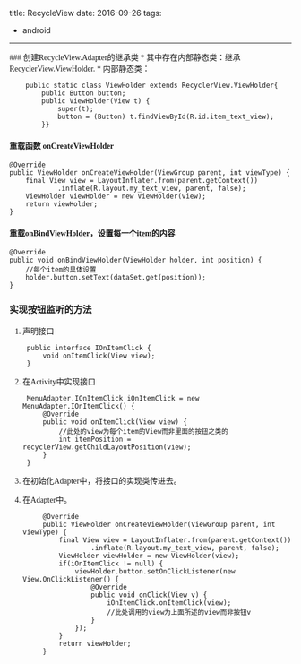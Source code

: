 title: RecycleView
date: 2016-09-26
tags:
- android

---
<font style="font-family:微软雅黑">
### 创建RecycleView.Adapter的继承类
* 其中存在内部静态类：继承 RecyclerView.ViewHolder.
* 内部静态类：

		public static class ViewHolder extends RecyclerView.ViewHolder{
	        public Button button;
	        public ViewHolder(View t) {
	            super(t);
	            button = (Button) t.findViewById(R.id.item_text_view);
	        }}
#### 重载函数 onCreateViewHolder

    @Override
    public ViewHolder onCreateViewHolder(ViewGroup parent, int viewType) {
        final View view = LayoutInflater.from(parent.getContext())
                .inflate(R.layout.my_text_view, parent, false);
		ViewHolder viewHolder = new ViewHolder(view);
        return viewHolder;
    }
#### 重载onBindViewHolder，设置每一个item的内容
    @Override
    public void onBindViewHolder(ViewHolder holder, int position) {
		//每个item的具体设置
        holder.button.setText(dataSet.get(position));
    }

### 实现按钮监听的方法
1. 声明接口

		public interface IOnItemClick {
	        void onItemClick(View view);
	    }
2. 在Activity中实现接口

		MenuAdapter.IOnItemClick iOnItemClick = new MenuAdapter.IOnItemClick() {
            @Override
            public void onItemClick(View view) {
				//此处的view为每个item的View而非里面的按钮之类的
		        int itemPosition = recyclerView.getChildLayoutPosition(view);
        	}
		}
3. 在初始化Adapter中，将接口的实现类传进去。
4. 在Adapter中。

		    @Override
		    public ViewHolder onCreateViewHolder(ViewGroup parent, int viewType) {
		        final View view = LayoutInflater.from(parent.getContext())
		                .inflate(R.layout.my_text_view, parent, false);
		        ViewHolder viewHolder = new ViewHolder(view);
		        if(iOnItemClick != null) {
		            viewHolder.button.setOnClickListener(new View.OnClickListener() {
		                @Override
		                public void onClick(View v) {
		                    iOnItemClick.onItemClick(view);
							//此处调用的view为上面所述的view而非按钮v
		                }
		            });
		        }
		        return viewHolder;
		    }